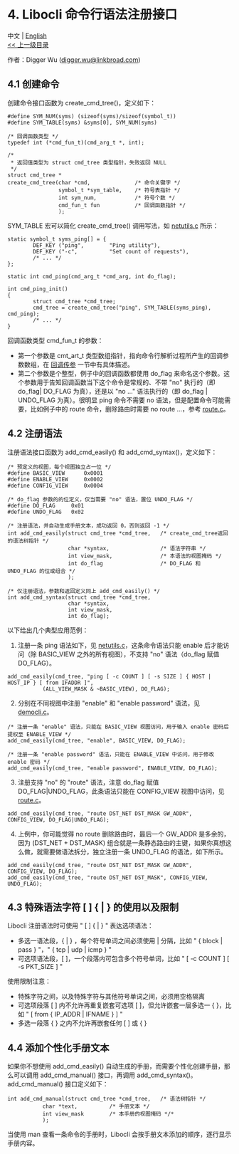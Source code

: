 # 4. Libocli 命令行语法注册接口

中文 | [English](Syntax%20Register.md)
<br>
[<< 上一级目录](README.zh_CN.md)  

作者：Digger Wu (digger.wu@linkbroad.com)

## 4.1 创建命令

创建命令接口函数为 create_cmd_tree()，定义如下：

```
#define SYM_NUM(syms) (sizeof(syms)/sizeof(symbol_t))
#define SYM_TABLE(syms) &syms[0], SYM_NUM(syms)

/* 回调函数类型 */
typedef int (*cmd_fun_t)(cmd_arg_t *, int);

/*
 * 返回值类型为 struct cmd_tree 类型指针，失败返回 NULL
 */
struct cmd_tree *
create_cmd_tree(char *cmd,              /* 命令关键字 */
                symbol_t *sym_table,    /* 符号表指针 */
                int sym_num,            /* 符号个数 */
                cmd_fun_t fun           /* 回调函数指针 */
                );
```

SYM_TABLE 宏可以简化 create_cmd_tree() 调用写法，如 [netutils.c](../example/netutils.c) 所示：
```
static symbol_t syms_ping[] = {
        DEF_KEY ("ping",        "Ping utility"),
        DEF_KEY	("-c",          "Set count of requests"),
        /* ... */
};

static int cmd_ping(cmd_arg_t *cmd_arg, int do_flag);

int cmd_ping_init()
{
        struct cmd_tree *cmd_tree;
        cmd_tree = create_cmd_tree("ping", SYM_TABLE(syms_ping), cmd_ping);
        /* ... */
}
```

回调函数类型 cmd_fun_t 的参数：
- 第一个参数是 cmt_art_t 类型数组指针，指向命令行解析过程所产生的回调参数数组，在 [回调传参](Symbol%20Definition.zh_CN.md) 一节中有具体描述。  
- 第二个参数是个整型，例子中的回调函数都使用 do_flag 来命名这个参数。这个参数用于告知回调函数当下这个命令是常规的、不带 "no" 执行的（即 do_flag| DO_FLAG 为真），还是以 "no ..." 语法执行的（即 do_flag | UNDO_FLAG 为真）。很明显 ping 命令不需要 no 语法，但是配置命令可能需要，比如例子中的 route 命令，删除路由时需要 no route ...，参考 [route.c](../example/route.c)。

## 4.2 注册语法

注册语法接口函数为 add_cmd_easily() 和 add_cmd_syntax()，定义如下：
```
/* 预定义的视图，每个视图独立占一位 */
#define	BASIC_VIEW		0x0001
#define	ENABLE_VIEW		0x0002
#define	CONFIG_VIEW		0x0004

/* do_flag 参数的的位定义，仅当需要 "no" 语法，置位 UNDO_FLAG */
#define	DO_FLAG		0x01
#define	UNDO_FLAG	0x02

/* 注册语法，并自动生成手册文本，成功返回 0，否则返回 -1 */
int add_cmd_easily(struct cmd_tree *cmd_tree,   /* create_cmd_tree返回的语法树指针 */
                   char *syntax,                /* 语法字符串 */
                   int view_mask,               /* 本语法的视图掩码 */
                   int do_flag                  /* DO_FLAG 和 UNDO_FLAG 的位或组合 */
                   );

/* 仅注册语法，参数和返回定义同上 add_cmd_easily() */
int add_cmd_syntax(struct cmd_tree *cmd_tree,
                   char *syntax,
                   int view_mask,
                   int do_flag);

```

以下给出几个典型应用范例：

1. 注册一条 ping 语法如下，见 [netutils.c](../example/netutils.c)，这条命令语法只能 enable 后才能访问（除 BASIC_VIEW 之外的所有视图），不支持 "no" 语法（do_flag 赋值 DO_FLAG）。
```
add_cmd_easily(cmd_tree, "ping [ -c COUNT ] [ -s SIZE ] { HOST | HOST_IP } [ from IFADDR ]",
	       (ALL_VIEW_MASK & ~BASIC_VIEW), DO_FLAG);
```

2. 分别在不同视图中注册 "enable" 和 "enable password" 语法，见 [democli.c](../example/democli.c)。
```
/* 注册一条 "enable" 语法，只能在 BASIC_VIEW 视图访问，用于输入 enable 密码后提权至 ENABLE_VIEW */
add_cmd_easily(cmd_tree, "enable", BASIC_VIEW, DO_FLAG);

/* 注册一条 "enable password" 语法，只能在 ENABLE_VIEW 中访问，用于修改 enable 密码 */
add_cmd_easily(cmd_tree, "enable password", ENABLE_VIEW, DO_FLAG);
```

3. 注册支持 "no" 的 "route" 语法，注意 do_flag 赋值 DO_FLAG|UNDO_FLAG，此条语法只能在 CONFIG_VIEW 视图中访问，见 [route.c](../example/route.c)。
```
add_cmd_easily(cmd_tree, "route DST_NET DST_MASK GW_ADDR", CONFIG_VIEW, DO_FLAG|UNDO_FLAG);
```

4. 上例中，你可能觉得 no route 删除路由时，最后一个 GW_ADDR 是多余的，因为 (DST_NET + DST_MASK) 组合就是一条静态路由的主键，如果你真想这么做，就需要做语法拆分，独立注册一条  UNDO_FLAG 的语法，如下所示。
```
add_cmd_easily(cmd_tree, "route DST_NET DST_MASK GW_ADDR", CONFIG_VIEW, DO_FLAG);
add_cmd_easily(cmd_tree, "route DST_NET DST_MASK", CONFIG_VIEW, UNDO_FLAG);

```
## 4.3 特殊语法字符 [ ] { | } 的使用以及限制

Libocli 注册语法时可使用 " [ ] { | } " 表达选项语法：
- 多选一语法段，{ | }  ，每个符号单词之间必须使用 | 分隔，比如 " { block | pass } "，" { tcp | udp | icmp } "
- 可选项语法段，[  ]，一个段落内可包含多个符号单词，比如 " [ -c COUNT ] [ -s PKT_SIZE ] "

使用限制注意：
- 特殊字符之间，以及特殊字符与其他符号单词之间，必须用空格隔离
- 可选项段落 [ ] 内不允许再重复嵌套可选项 [ ]，但允许嵌套一层多选一 { }，比如 " [ from { IP_ADDR | IFNAME } ] "
- 多选一段落 { } 之内不允许再嵌套任何 [ ] 或 { }


## 4.4 添加个性化手册文本

如果你不想使用 add_cmd_easily() 自动生成的手册，而需要个性化创建手册，那么可以调用 add_cmd_manual() 接口，再调用 add_cmd_syntax()。add_cmd_manual() 接口定义如下： 

```
int add_cmd_manual(struct cmd_tree *cmd_tree,	/* 语法树指针 */
		   char *text,			/* 手册文本 */
		   int view_mask		/* 本手册的视图掩码 */*
		   );
```

当使用 man 查看一条命令的手册时，Libocli 会按手册文本添加的顺序，逐行显示手册内容。
 
